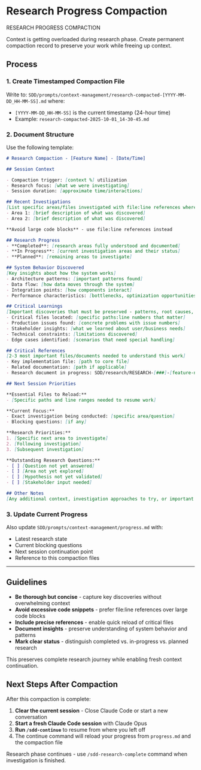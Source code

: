 # Research Progress Compaction

RESEARCH PROGRESS COMPACTION

Context is getting overloaded during research phase. Create permanent compaction record to preserve your work while freeing up context.

## Process

### 1. Create Timestamped Compaction File

Write to: `SDD/prompts/context-management/research-compacted-[YYYY-MM-DD_HH-MM-SS].md` where:

- `[YYYY-MM-DD_HH-MM-SS]` is the current timestamp (24-hour time)
- Example: `research-compacted-2025-10-01_14-30-45.md`

### 2. Document Structure

Use the following template:

```markdown
# Research Compaction - [Feature Name] - [Date/Time]

## Session Context

- Compaction trigger: [context %] utilization
- Research focus: [what we were investigating]
- Session duration: [approximate time/interactions]

## Recent Investigations
[List specific areas/files investigated with file:line references where relevant]
- Area 1: [brief description of what was discovered]
- Area 2: [brief description of what was discovered]

**Avoid large code blocks** - use file:line references instead

## Research Progress
- **Completed**: [research areas fully understood and documented]
- **In Progress**: [current investigation areas and their status]
- **Planned**: [remaining areas to investigate]

## System Behavior Discovered
[Key insights about how the system works]
- Architecture patterns: [important patterns found]
- Data flow: [how data moves through the system]
- Integration points: [how components interact]
- Performance characteristics: [bottlenecks, optimization opportunities]

## Critical Learnings
[Important discoveries that must be preserved - patterns, root causes, architectural insights]
- Critical files located: [specific paths:line numbers that matter]
- Production issues found: [concrete problems with issue numbers]
- Stakeholder insights: [what we learned about user/business needs]
- Technical constraints: [limitations discovered]
- Edge cases identified: [scenarios that need special handling]

## Critical References
[2-3 most important files/documents needed to understand this work]
- Key implementation file: [path to core file]
- Related documentation: [path if applicable]
- Research document in progress: SDD/research/RESEARCH-[###]-[feature-name].md

## Next Session Priorities

**Essential Files to Reload:**
- [Specific paths and line ranges needed to resume work]

**Current Focus:**
- Exact investigation being conducted: [specific area/question]
- Blocking questions: [if any]

**Research Priorities:**
1. [Specific next area to investigate]
2. [Following investigation]
3. [Subsequent investigation]

**Outstanding Research Questions:**
- [ ] [Question not yet answered]
- [ ] [Area not yet explored]
- [ ] [Hypothesis not yet validated]
- [ ] [Stakeholder input needed]

## Other Notes
[Any additional context, investigation approaches to try, or important information for continuation]
```

### 3. Update Current Progress

Also update `SDD/prompts/context-management/progress.md` with:

- Latest research state
- Current blocking questions
- Next session continuation point
- Reference to this compaction files

---

## Guidelines

- **Be thorough but concise** - capture key discoveries without overwhelming context
- **Avoid excessive code snippets** - prefer file:line references over large code blocks
- **Include precise references** - enable quick reload of critical files
- **Document insights** - preserve understanding of system behavior and patterns
- **Mark clear status** - distinguish completed vs. in-progress vs. planned research

This preserves complete research journey while enabling fresh context continuation.

## Next Steps After Compaction

After this compaction is complete:

1. **Clear the current session** - Close Claude Code or start a new conversation
2. **Start a fresh Claude Code session** with Claude Opus
3. **Run `/sdd-continue`** to resume from where you left off
4. The continue command will reload your progress from `progress.md` and the compaction file

Research phase continues - use `/sdd-research-complete` command when investigation is finished.
